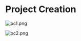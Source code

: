 # Project Creation

<p><img src="https://vertexschool.instructure.com/courses/288/files/17108/preview?verifier=z2kID9dU26vQEAIaKZkEfJnFquimI7WNbc1vPpTR" alt="pc1.png" data-api-endpoint="https://vertexschool.instructure.com/api/v1/courses/288/files/17108" data-api-returntype="File"></p>
<p><img src="https://vertexschool.instructure.com/courses/288/files/17109/preview?verifier=yWN4LtE0Gr7ttHlMcb8FOnNYQj0Z2HdoTui1X4xm" alt="pc2.png" data-api-endpoint="https://vertexschool.instructure.com/api/v1/courses/288/files/17109" data-api-returntype="File"></p>